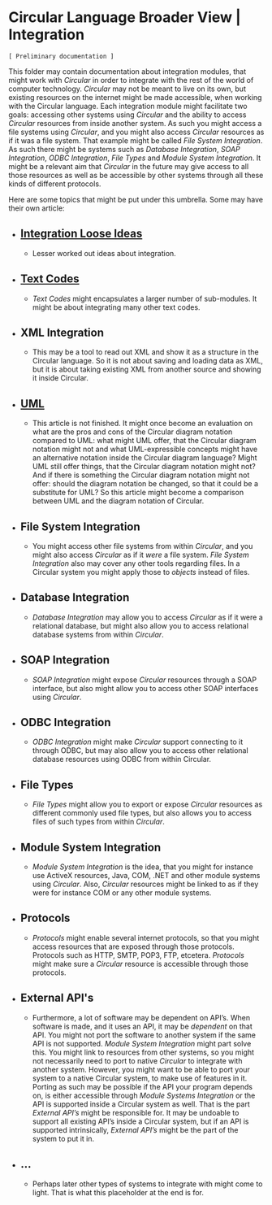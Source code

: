 ﻿Circular Language Broader View | Integration
============================================

`[ Preliminary documentation ]`

This folder may contain documentation about integration modules, that might work with *Circular* in order to integrate with the rest of the world of computer technology. *Circular* may not be meant to live on its own, but existing resources on the internet might be made accessible, when working with the Circular language. Each integration module might facilitate two goals: accessing other systems using *Circular* and the ability to access *Circular* resources from inside another system. As such you might access a file systems using *Circular*, and you might also access *Circular* resources as if it was a file system. That example might be called *File System Integration*. As such there might be systems such as *Database Integration*, *SOAP Integration*, *ODBC Integration*, *File Types* and *Module System Integration*. It might be a relevant aim that *Circular* in the future may give access to all those resources as well as be accessible by other systems through all these kinds of different protocols.

Here are some topics that might be put under this umbrella. Some may have their own article:

- ## [Integration Loose Ideas](integration-loose-ideas.md)

    - Lesser worked out ideas about integration.

- ## [Text Codes](text-codes.md)

    - *Text Codes* might encapsulates a larger number of sub-modules. It might be about integrating many other text codes.

- ## XML Integration

    - This may be a tool to read out XML and show it as a structure in the Circular language. So it is not about saving and loading data as XML, but it is about taking existing XML from another source and showing it inside Circular.

- ## [UML](uml.md)

    - This article is not finished. It might once become an evaluation on what are the pros and cons of the Circular diagram notation compared to UML: what might UML offer, that the Circular diagram notation might not and what UML-expressible concepts might have an alternative notation inside the Circular diagram language? Might UML still offer things, that the Circular diagram notation might not? And if there is something the Circular diagram notation might not offer: should the diagram notation be changed, so that it could be a substitute for UML? So this article might become a comparison between UML and the diagram notation of Circular.

- ## File System Integration

    - You might access other file systems from within *Circular*, and you might also access *Circular* as if it *were* a file system. *File System Integration* also may cover any other tools regarding files. In a Circular system you might apply those to *objects* instead of files.

- ## Database Integration

    - *Database Integration* may allow you to access *Circular* as if it were a relational database, but might also allow you to access relational database systems from within *Circular*.

- ## SOAP Integration

    - *SOAP Integration* might expose *Circular* resources through a SOAP interface, but also might allow you to access other SOAP interfaces using *Circular*.

- ## ODBC Integration

    - *ODBC Integration* might make *Circular* support connecting to it through ODBC, but may also allow you to access other relational database resources using ODBC from within Circular.

- ## File Types

    - *File Types* might allow you to export or expose *Circular* resources as different commonly used file types, but also allows you to access files of such types from within *Circular*.

- ## Module System Integration

    - *Module System Integration* is the idea, that you might for instance use ActiveX resources, Java, COM, .NET and other module systems using *Circular*. Also, *Circular* resources might be linked to as if they were for instance COM or any other module systems.

- ## Protocols

    - *Protocols* might enable several internet protocols, so that you might access resources that are exposed through those protocols. Protocols such as HTTP, SMTP, POP3, FTP, etcetera. *Protocols* might make sure a *Circular* resource is accessible through those protocols.

- ## External API's

    - Furthermore, a lot of software may be dependent on API’s. When software is made, and it uses an API, it may be *dependent* on that API. You might not port the software to another system if the same API is not supported. *Module System Integration* might part solve this. You might link to resources from other systems, so you might not necessarily need to port to native *Circular* to integrate with another system. However, you might want to be able to port your system to a native Circular system, to make use of features in it. Porting as such may be possible if the API your program depends on, is either accessible through *Module Systems Integration* or the API is supported inside a Circular system as well. That is the part *External API’s* might be responsible for. It may be undoable to support all existing API’s inside a Circular system, but if an API is supported intrinsically, *External API’s* might be the part of the system to put it in.

- ## ...

    - Perhaps later other types of systems to integrate with might come to light. That is what this placeholder at the end is for.